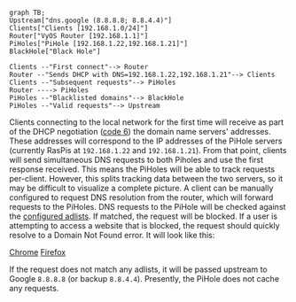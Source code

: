 ```mermaid
graph TB;
Upstream["dns.google (8.8.8.8; 8.8.4.4)"]
Clients["Clients [192.168.1.0/24]"]
Router["VyOS Router [192.168.1.1]"]
PiHoles["PiHole [192.168.1.22,192.168.1.21]"]
BlackHole["Black Hole"]

Clients --"First connect"--> Router
Router --"Sends DHCP with DNS=192.168.1.22,192.168.1.21"--> Clients
Clients --"Subsequent requests"--> PiHoles
Router ----> PiHoles
PiHoles --"Blacklisted domains"--> BlackHole
PiHoles --"Valid requests"--> Upstream
```

Clients connecting to the local network for the first time will receive as part of the DHCP negotiation ([code 6](https://en.wikipedia.org/wiki/Dynamic_Host_Configuration_Protocol#Information)) the domain name servers' addresses. These addresses will correspond to the IP addresses of the PiHole servers (currently RasPis at `192.168.1.22` and `192.168.1.21`). 
From that point, clients will send simultaneous DNS requests to both Piholes and use the first response received. This means the PiHoles will be able to track requests per-client. However, this splits tracking data between the two servers, so it may be difficult to visualize a complete picture. 
A client can be manually configured to request DNS resolution from the router, which will forward requests to the PiHoles.
DNS requests to the PiHole will be checked against the [configured adlists](https://pihole.jafner.net/groups-adlists.php). If matched, the request will be blocked. If a user is attempting to access a website that is blocked, the request should quickly resolve to a Domain Not Found error. It will look like this:


[Chrome](/docs/img/pihole_domain_blocked_chrome.png)
[Firefox](/docs/img/pihole_domain_blocked_firefox.png)

If the request does not match any adlists, it will be passed upstream to Google `8.8.8.8` (or backup `8.8.4.4`). 
Presently, the PiHole does not cache any requests. 
